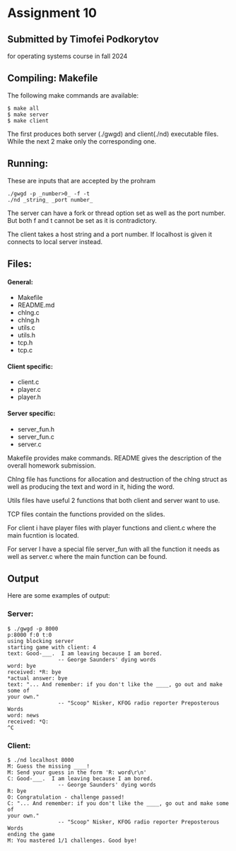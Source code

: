 # Assignment 10
## Submitted by Timofei Podkorytov
for operating systems course in fall 2024
## Compiling: Makefile
The following make commands are available:
```
$ make all
$ make server
$ make client
```
The first produces both server (./gwgd) and client(./nd) executable files. While the next 2 make only the corresponding one.

## Running:
These are inputs that are accepted by the prohram
```
./gwgd -p _number>0_ -f -t
./nd _string_ _port number_
```
The server can have a fork or thread option set as well as the port number. But both f and t cannot be set as it is contradictory.

The client takes a host string and a port number. If localhost is given it connects to local server instead.
## Files:
#### General:
- Makefile
- README.md
- chlng.c
- chlng.h
- utils.c
- utils.h
- tcp.h
- tcp.c
#### Client specific:
- client.c
- player.c
- player.h
#### Server specific:
- server_fun.h
- server_fun.c
- server.c

Makefile provides make commands. README gives the description of the overall homework submission.

Chlng file has functions for allocation and destruction of the chlng struct as well as producing the text and word in it, hiding the word.

Utils files have useful 2 functions that both client and server want to use.

TCP files contain the functions provided on the slides.

For client i have player files with player functions and client.c where the main fucntion is located.

For server I have a special file server_fun with all the function it needs as well as server.c where the main function can be found.

## Output
Here are some examples of output:
### Server:
```
$ ./gwgd -p 8000
p:8000 f:0 t:0
using blocking server
starting game with client: 4
text: Good-___.  I am leaving because I am bored.
                -- George Saunders' dying words
word: bye
received: *R: bye
*actual answer: bye
text: "... And remember: if you don't like the ____, go out and make some of
your own."
                -- "Scoop" Nisker, KFOG radio reporter Preposterous Words
word: news
received: *Q:
^C
```
### Client:
```
$ ./nd localhost 8000
M: Guess the missing ____!
M: Send your guess in the form 'R: word\r\n'
C: Good-___.  I am leaving because I am bored.
                -- George Saunders' dying words
R: bye
O: Congratulation - challenge passed!
C: "... And remember: if you don't like the ____, go out and make some of
your own."
                -- "Scoop" Nisker, KFOG radio reporter Preposterous Words
ending the game
M: You mastered 1/1 challenges. Good bye!
```